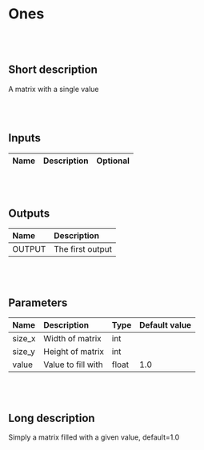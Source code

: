 # Ones


<br><br>
## Short description

A matrix with a single value

<br><br>

## Inputs

|Name|Description|Optional|
|:----|:-----------|:-------|

<br><br>

## Outputs

|Name|Description|
|:----|:-----------|
|OUTPUT|The first output|

<br><br>

## Parameters

|Name|Description|Type|Default value|
|:----|:-----------|:----|:-------------|
|size_x|Width of matrix|int||
|size_y|Height of matrix|int||
|value|Value to fill with|float|1.0|

<br><br>
## Long description
Simply a matrix filled with a given value, default=1.0
